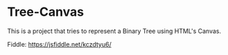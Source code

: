 # Tree-Canvas
This is a project that tries to represent a Binary Tree using HTML's Canvas. 


Fiddle: https://jsfiddle.net/kczdtyu6/
